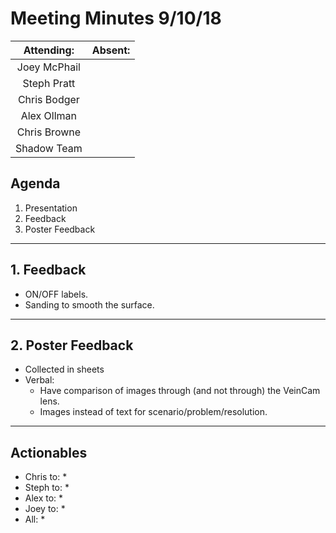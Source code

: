 # Meeting Minutes 9/10/18

| Attending: | Absent: |
| :---: | :---: |
| Joey McPhail | |
| Steph Pratt | |
| Chris Bodger | |
| Alex Ollman | |
| Chris Browne | |
| Shadow Team | |

## Agenda
1. Presentation
2. Feedback
3. Poster Feedback

---

## 1. Feedback
* ON/OFF labels.
* Sanding to smooth the surface.

---

## 2. Poster Feedback
* Collected in sheets
* Verbal:
  * Have comparison of images through (and not through) the VeinCam lens.
  * Images instead of text for scenario/problem/resolution.

---

## Actionables
* Chris to:
  * 
* Steph to:
  * 
* Alex to:
  * 
* Joey to:
  * 
* All:
  * 
